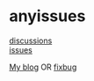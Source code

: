 # anyissues

[discussions](https://github.com/hiifong/issues/discussions)  
[issues](https://github.com/hiifong/issues/issues)

[My blog](https://52at.ml)
OR
[fixbug](https://fixbug.app)
